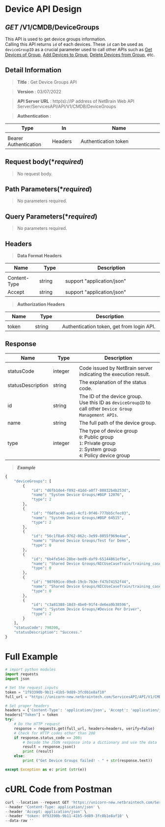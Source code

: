 
# Device API Design

## ***GET*** /V1/CMDB/DeviceGroups
This API is used to get device groups information. <br>
Calling this API returns `id` of each devices. These `id` can be used as `deviceGroupID` as a crucial parameter used to call other APIs such as [Get Devices of Group](https://github.com/NetBrainAPI/NetBrain-REST-API-R12.1/blob/main/REST%20APIs%20Documentation/Device%20Group%20Management/Get%20Devices%20of%20Group.md), [Add Devices to Group](https://github.com/NetBrainAPI/NetBrain-REST-API-R12.1/blob/main/REST%20APIs%20Documentation/Device%20Group%20Management/Add%20Devices%20to%20Group.md), [Delete Devices from Group](https://github.com/NetBrainAPI/NetBrain-REST-API-R12.1/blob/main/REST%20APIs%20Documentation/Device%20Group%20Management/Delete%20Devices%20from%20Group.md), etc.
## Detail Information

> **Title** : Get Device Groups API<br>

> **Version** : 03/07/2022

> **API Server URL** : http(s)://IP address of NetBrain Web API Server/ServicesAPI/API/V1/CMDB/DeviceGroups

> **Authentication** : 

|**Type**|**In**|**Name**|
|------|------|------|
|<img width=100/>|<img width=100/>|<img width=500/>|
|Bearer Authentication| Headers | Authentication token | 

## Request body(****required***)

> No request body.

## Path Parameters(****required***)

> No parameters required.

## Query Parameters(****required***)

> No parameters required.

## Headers

> **Data Format Headers**

|**Name**|**Type**|**Description**|
|------|------|------|
|<img width=100/>|<img width=100/>|<img width=500/>|
| Content-Type | string  | support "application/json" |
| Accept | string  | support "application/json" |

> **Authorization Headers**

|**Name**|**Type**|**Description**|
|------|------|------|
|<img width=100/>|<img width=100/>|<img width=500/>|
| token | string  | Authentication token, get from login API. |


## Response

|**Name**|**Type**|**Description**|
|------|------|------|
|<img width=100/>|<img width=100/>|<img width=500/>|
|statusCode| integer | Code issued by NetBrain server indicating the execution result.  |
|statusDescription| string | The explanation of the status code. |
|id| string | The ID of the device group. <br>Use this ID as `deviceGroupID` to call other `Device Group Management APIs`. |
|name| string | The full path of the device group. |
|type | integer | The type of device group<br>`0`: Public group<br>`1`: Private group<br>`2`: System group<br>`4`: Policy device group|

> ***Example***
```python
{
    "deviceGroups": [
        {
            "id": "d6fb1de4-f092-41dd-a8f7-80832b4b253d",
            "name": "System Device Groups/#BGP 12076",
            "type": 2
        },
        {
            "id": "f6dfac40-ea61-4cf1-9f46-777bb5cfec03",
            "name": "System Device Groups/#BGP 64515",
            "type": 2
        },
        {
            "id": "56c1f8a6-9762-062c-3e99-8055f969e4ae",
            "name": "Shared Device Groups/Test for Demo",
            "type": 0
        },
        {
            "id": "6b4fe54d-28be-bed9-daf9-65144861ef6e",
            "name": "Shared Device Groups/NICUseCaseTrain/training_case2_check_ospf_neighbor_interface_cost_mismatch",
            "type": 0
        },
        {
            "id": "907691ce-09e8-19cb-7b3e-f47b74152f44",
            "name": "Shared Device Groups/NICUseCaseTrain/training_case3_check_ibgp_reflector_and_clients_connectivity",
            "type": 0
        },
        {
            "id": "c3a81388-18d3-4be0-91f4-de6ea9b38596",
            "name": "System Device Groups/#Device Per Driver",
            "type": 2
        }
    ],
    "statusCode": 790200,
    "statusDescription": "Success."
}
```
# Full Example
```python
# import python modules 
import requests
import json

# Set the request inputs
token = "1f93390b-9b11-41b5-9d89-3fc0b1e8af10"
full_url = "https://unicorn-new.netbraintech.com/ServicesAPI/API/V1/CMDB/DeviceGroups"

# Set proper headers
headers = {'Content-Type': 'application/json', 'Accept': 'application/json'}
headers["Token"] = token
try:
    # Do the HTTP request
    response = requests.get(full_url, headers=headers, verify=False)
    # Check for HTTP codes other than 200
    if response.status_code == 200:
        # Decode the JSON response into a dictionary and use the data
        result = response.json()
        print (result)
    else:
        print ("Get Device Groups failed! - " + str(response.text))

except Exception as e: print (str(e))
```

# cURL Code from Postman
```python
curl --location --request GET 'https://unicorn-new.netbraintech.com/ServicesAPI/API/V1/CMDB/DeviceGroups' \
--header 'Content-Type: application/json' \
--header 'Accept: application/json' \
--header 'token: 0f93390b-9b11-41b5-9d89-3fc0b1e8af10' \
--data-raw ''
```

